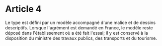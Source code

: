 # Article 4

Le type est défini par un modèle accompagné d'une malice et de dessins descriptifs. Lorsque l'agrément est demandé en France, le modèle reste déposé dans l'établissement où a été fait l'essai; il y est conservé à la disposition du ministre des travaux publics, des transports et du tourisme.
